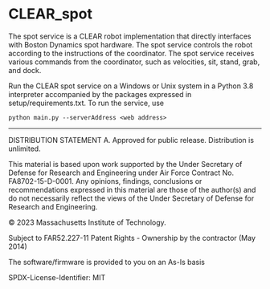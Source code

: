 # CLEAR_spot
The spot service is a CLEAR robot implementation that directly interfaces with Boston Dynamics spot hardware. The spot service controls the robot according to the instructions of the coordinator. The spot service receives various commands from the coordinator, such as velocities, sit, stand, grab, and dock.
 
Run the CLEAR spot service on a Windows or Unix system in a Python 3.8 interpreter accompanied by the packages expressed in setup/requirements.txt. To run the service, use
 
``python main.py --serverAddress <web address>``

-----

DISTRIBUTION STATEMENT A. Approved for public release. Distribution is unlimited.
 
This material is based upon work supported by the Under Secretary of Defense for Research and Engineering under Air Force Contract No. FA8702-15-D-0001. Any opinions, findings, conclusions or recommendations expressed in this material are those of the author(s) and do not necessarily reflect the views of the Under Secretary of Defense for Research and Engineering.

© 2023 Massachusetts Institute of Technology.

Subject to FAR52.227-11 Patent Rights - Ownership by the contractor (May 2014)

The software/firmware is provided to you on an As-Is basis

SPDX-License-Identifier: MIT
